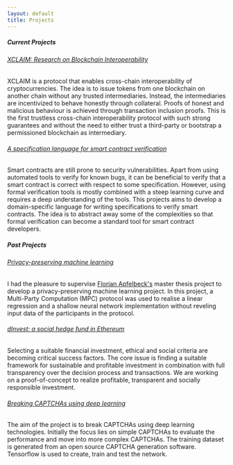```yaml
---
layout: default
title: Projects
---
```


<div class="docs-section">
    <h5 class="docs-header">
        Current Projects
    </h5>
    <h6>
        <a href="https://crossclaim.github.io/" target="_blank">XCLAIM: Research on Blockchain Interoperability</a> 
    </h6>
    <p>
        XCLAIM is a protocol that enables cross-chain interoperability of cryptocurrencies. The idea is to issue tokens from one blockchain on another chain without any trusted intermediaries. Instead, the intermediaries are incentivized to behave honestly through collateral. Proofs of honest and malicious behaviour is achieved through transaction inclusion proofs. This is the first trustless cross-chain interoperability protocol with such strong guarantees and without the need to either trust a third-party or bootstrap a permissioned blockchain as intermediary.
    </p>
    <h6>
        <a href="https://github.com/nud3l/smart-contract-specification" target="_blank">A specification language for smart contract verification</a> 
    </h6>
    <p>
        Smart contracts are still prone to security vulnerabilities. Apart from using automated tools to verify for known bugs, it can be beneficial to verify that a smart contract is correct with respect to some specification. However, using formal verification tools is mostly combined with a steep learning curve and requires a deep understanding of the tools. This projects aims to develop a domain-specific language for writing specifications to verify smart contracts. The idea is to abstract away some of the complexities so that formal verification can become a standard tool for smart contract developers.
    </p>
</div>

<div class="docs-section">
    <h5 class="docs-header">
        Past Projects
    </h5>
    <h6>
        <a href="https://medium.com/@apfelbeck.florian/secure-multiparty-computation-enabling-privacy-preserving-machine-learning-ffef396b8ca2" target="_blank">Privacy-preserving machine learning</a> 
    </h6>
    <p>
        I had the pleasure to supervise <a href="https://www.linkedin.com/in/florian-apfelbeck-00139674" target="_blank">Florian Apfelbeck's</a> master thesis project to develop a privacy-preserving machine learning project. In this project, a Multi-Party Computation (MPC) protocol was used to realise a linear regression and a shallow neural network implementation without reveling input data of the participants in the protocol. 
    </p>
    <h6>
        <a href="{{ site.url }}/blockchain/2017/01/10/dinvest.html">dInvest: a social hedge fund in Ethereum</a> 
    </h6>
    <p>
        Selecting a suitable financial investment, ethical and social criteria are becoming critical success factors. The core issue is finding a suitable framework for sustainable and profitable investment in combination with full transparency over the decision process and transactions. We are working on a proof-of-concept to realize profitable, transparent and socially responsible investment. 
    </p>
    <h6>
        <a href="{{ site.url }}/ai/2017/01/12/breakingcaptcha.html">Breaking CAPTCHAs using deep learning</a> 
    </h6>
    <p>
        The aim of the project is to break CAPTCHAs using deep learning technologies. Initially the focus lies on simple CAPTCHAs to evaluate the performance and move into more complex CAPTCHAs. The training dataset is generated from an open source CAPTCHA generation software. Tensorflow is used to create, train and test the network.
    </p>
</div>